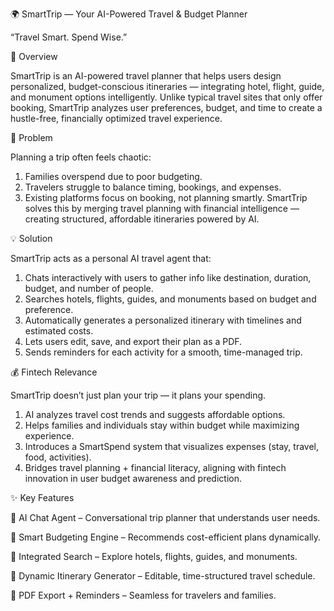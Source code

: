 🌍 SmartTrip — Your AI-Powered Travel & Budget Planner

“Travel Smart. Spend Wise.”


🧠 Overview

SmartTrip is an AI-powered travel planner that helps users design personalized, budget-conscious itineraries — integrating hotel, flight, guide, and monument options intelligently.
Unlike typical travel sites that only offer booking, SmartTrip analyzes user preferences, budget, and time to create a hustle-free, financially optimized travel experience.

🚀 Problem

Planning a trip often feels chaotic:
1. Families overspend due to poor budgeting.
2. Travelers struggle to balance timing, bookings, and expenses.
3. Existing platforms focus on booking, not planning smartly.
SmartTrip solves this by merging travel planning with financial intelligence — creating structured, affordable itineraries powered by AI.

💡 Solution
  
SmartTrip acts as a personal AI travel agent that:

1. Chats interactively with users to gather info like destination, duration, budget, and number of people.
2. Searches hotels, flights, guides, and monuments based on budget and preference.
3. Automatically generates a personalized itinerary with timelines and estimated costs.
4. Lets users edit, save, and export their plan as a PDF.
5. Sends reminders for each activity for a smooth, time-managed trip.

💰 Fintech Relevance

SmartTrip doesn’t just plan your trip — it plans your spending.

1. AI analyzes travel cost trends and suggests affordable options.
2. Helps families and individuals stay within budget while maximizing experience.
3. Introduces a SmartSpend system that visualizes expenses (stay, travel, food, activities).
4. Bridges travel planning + financial literacy, aligning with fintech innovation in user budget awareness and prediction.


✨ Key Features

🤖 AI Chat Agent – Conversational trip planner that understands user needs.

💸 Smart Budgeting Engine – Recommends cost-efficient plans dynamically.

🏨 Integrated Search – Explore hotels, flights, guides, and monuments.

📅 Dynamic Itinerary Generator – Editable, time-structured travel schedule.

📄 PDF Export + Reminders – Seamless for travelers and families.
   
